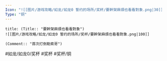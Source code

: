 ```yaml
---
Icon: "![[图片/游戏攻略/如龙/如龙0 誓约的场所/奖杯/要幹架麻煩也看看對象.png|30]]"
Type: "铜"
---
```

```ad-common-bronze-trophy
title: (Title:: "要幹架麻煩也看看對象")
![[图片/游戏攻略/如龙/如龙0 誓约的场所/奖杯/要幹架麻煩也看看對象.png|100]]

(Comment:: "首次打倒勒索哥")
```

#如龙/如龙0/奖杯 #奖杯 #奖杯/铜
